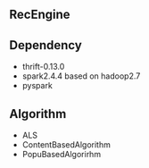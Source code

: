 ## RecEngine

## Dependency

+ thrift-0.13.0
+ spark2.4.4 based on hadoop2.7
+ pyspark

## Algorithm

+ ALS
+ ContentBasedAlgorithm
+ PopuBasedAlgorirhm